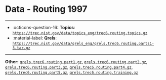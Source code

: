 # Data - Routing 1997 



---

- :octicons-question-16: **Topics**: [`https://trec.nist.gov/data/topics_eng/trec6.routing.topics.gz`](https://trec.nist.gov/data/topics_eng/trec6.routing.topics.gz)
- :material-label: **Qrels**: [`https://trec.nist.gov/data/qrels_eng/qrels.trec6.routing.parts1-5.tar.gz`](https://trec.nist.gov/data/qrels_eng/qrels.trec6.routing.parts1-5.tar.gz)


---

**Other:** [`qrels.trec6.routing.part1.gz`](https://trec.nist.gov/data/qrels_eng/qrels.trec6.routing.part1.gz), [`qrels.trec6.routing.part2.gz`](https://trec.nist.gov/data/qrels_eng/qrels.trec6.routing.part2.gz), [`qrels.trec6.routing.part3.gz`](https://trec.nist.gov/data/qrels_eng/qrels.trec6.routing.part3.gz), [`qrels.trec6.routing.part4.gz`](https://trec.nist.gov/data/qrels_eng/qrels.trec6.routing.part4.gz), [`qrels.trec6.routing.part5.gz`](https://trec.nist.gov/data/qrels_eng/qrels.trec6.routing.part5.gz), [`qrels.trec6.routing.training.gz`](https://trec.nist.gov/data/qrels_eng/qrels.trec6.routing.training.gz)
